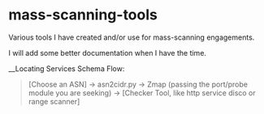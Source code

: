 # mass-scanning-tools

Various tools I have created and/or use for mass-scanning engagements. 

I will add some better documentation when I have the time.


__Locating Services Schema Flow:

> [Choose an ASN] -> asn2cidr.py -> Zmap (passing the port/probe module you are seeking) -> [Checker Tool, like http service disco or range scanner] 
